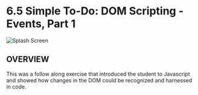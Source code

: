 #  6.5 Simple To-Do: DOM Scripting - Events, Part 1

![Splash Screen](https://raw.github.com/mikemarin/Bloc-6.5-TodoApp/master/_Assets/Bloc-6.5-TodoApp.png)

## OVERVIEW

This was a follow along exercise that introduced the student to Javascript and showed how changes in the DOM could be recognized and harnessed in code.
